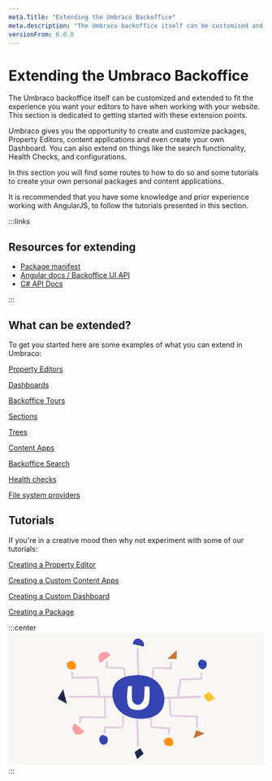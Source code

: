 ```yaml
---
meta.Title: "Extending the Umbraco Backoffice" 
meta.description: "The Umbraco backoffice itself can be customised and extended, this section is dedicated to getting started with these extension points."
versionFrom: 8.0.0
---
```

# Extending the Umbraco Backoffice

The Umbraco backoffice itself can be customized and extended to fit the experience you want your editors to have when working with your website. This section is dedicated to getting started with these extension points.

Umbraco gives you the opportunity to create and customize packages, Property Editors, content applications and even create your own Dashboard. You can also extend on things like the search functionality, Health Checks, and configurations.

In this section you will find some routes to how to do so and some tutorials to create your own personal packages and content applications.

It is recommended that you have some knowledge and prior experience working with AngularJS, to follow the tutorials presented in this section.

:::links

## Resources for extending

- [Package manifest](../../../Extending/Property-Editors/Package-Manifest/index.md)
- [Angular docs / Backoffice UI API](../../../Reference/Angular/)
- [C# API Docs](../../../Reference/API-Documentation/)

:::

## What can be extended?

To get you started here are some examples of what you can extend in Umbraco:

[Property Editors](../../../Extending/Property-Editors/)

[Dashboards](../../../Extending/Dashboards/)

[Backoffice Tours](../../../Extending/Backoffice-Tours/)

[Sections](../../../Extending/Section-Trees/sections)

[Trees](../../../Extending/Section-Trees/trees)

[Content Apps](../../../Extending/Content-Apps/)

[Backoffice Search](../../../Extending/Backoffice-Search/)

[Health checks](../../../Extending/Health-Check/)

[File system providers](../../../Extending/FileSystemProviders/)

## Tutorials

If you're in a creative mood then why not experiment with some of our tutorials:

[Creating a Property Editor](../../../Tutorials/Creating-a-Property-Editor/)

[Creating a Custom Content Apps](../../../Extending/Content-Apps/#creating-a-custom-content-app)

[Creating a Custom Dashboard](../../../Tutorials/Creating-a-Custom-Dashboard/)

[Creating a Package](../../../Extending/Packages/Creating-a-Package/)

:::center
![Extending Umbraco](images/Headless_Email_hero_780x405px.png)
:::

